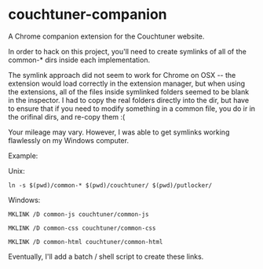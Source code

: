 couchtuner-companion
====================

A Chrome companion extension for the Couchtuner website.

In order to hack on this project, you'll need to create symlinks of all of the common-* dirs inside each implementation.

The symlink approach did not seem to work for Chrome on OSX -- the extension would load correctly in the extension manager, but when using the extensions, all of the files inside symlinked folders seemed to be blank in the inspector. I had to copy the real folders directly into the dir, but have to ensure that if you need to modify something in a common file, you do ir in the orifinal dirs, and re-copy them :(

Your mileage may vary. However, I was able to get symlinks working flawlessly on my Windows computer.

Example:

Unix:

`ln -s $(pwd)/common-* $(pwd)/couchtuner/ $(pwd)/putlocker/`

Windows:

`MKLINK /D common-js couchtuner/common-js`

`MKLINK /D common-css couchtuner/common-css`

`MKLINK /D common-html couchtuner/common-html`

Eventually, I'll add a batch / shell script to create these links.

